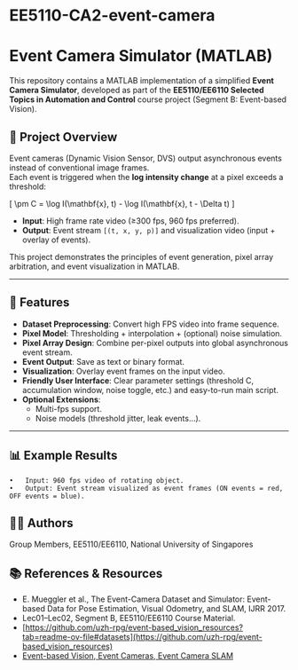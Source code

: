 # EE5110-CA2-event-camera
# Event Camera Simulator (MATLAB)

This repository contains a MATLAB implementation of a simplified **Event Camera Simulator**, developed as part of the **EE5110/EE6110 Selected Topics in Automation and Control** course project (Segment B: Event-based Vision).

## 📌 Project Overview
Event cameras (Dynamic Vision Sensor, DVS) output asynchronous events instead of conventional image frames.  
Each event is triggered when the **log intensity change** at a pixel exceeds a threshold:

\[
\pm C = \log I(\mathbf{x}, t) - \log I(\mathbf{x}, t - \Delta t)
\]

- **Input**: High frame rate video (≥300 fps, 960 fps preferred).  
- **Output**: Event stream `[(t, x, y, p)]` and visualization video (input + overlay of events).  

This project demonstrates the principles of event generation, pixel array arbitration, and event visualization in MATLAB.

---

## 🚀 Features
- **Dataset Preprocessing**: Convert high FPS video into frame sequence.  
- **Pixel Model**: Thresholding + interpolation + (optional) noise simulation.  
- **Pixel Array Design**: Combine per-pixel outputs into global asynchronous event stream.  
- **Event Output**: Save as text or binary format.  
- **Visualization**: Overlay event frames on the input video.  
- **Friendly User Interface**: Clear parameter settings (threshold C, accumulation window, noise toggle, etc.) and easy-to-run main script. 
- **Optional Extensions**:
  - Multi-fps support.
  - Noise models (threshold jitter, leak events...).

---

## 📊 Example Results
	•	Input: 960 fps video of rotating object.
	•	Output: Event stream visualized as event frames (ON events = red, OFF events = blue).

## 👨‍💻 Authors
Group Members, EE5110/EE6110, National University of Singapores
 
## 📚 References & Resources
- E. Mueggler et al., The Event-Camera Dataset and Simulator: Event-based Data for Pose Estimation, Visual Odometry, and SLAM, IJRR 2017.
- Lec01–Lec02, Segment B, EE5110/EE6110 Course Material.
- [https://github.com/uzh-rpg/event-based_vision_resources?tab=readme-ov-file#datasets](https://github.com/uzh-rpg/event-based_vision_resources)
- [Event-based Vision, Event Cameras, Event Camera SLAM](https://rpg.ifi.uzh.ch/davis_data.html)
 
